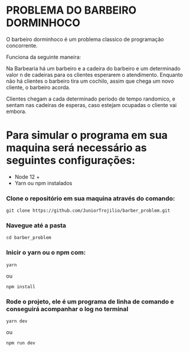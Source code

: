 # PROBLEMA DO BARBEIRO DORMINHOCO

O barbeiro dorminhoco é um problema classico de programação concorrente.

Funciona da seguinte maneira:

Na Barbearia há um barbeiro e a cadeira do barbeiro e um determinado valor n
de cadeiras para os clientes esperarem o atendimento. Enquanto não há clientes
o barbeiro tira um cochilo, assim que chega um novo cliente, o barbeiro acorda.

Clientes chegam a cada determinado periodo de tempo randomico, e sentam nas
cadeiras de esperas, caso estejam ocupadas o cliente vai embora.


# Para simular o programa em sua maquina será necessário as seguintes configurações:

- Node 12 +
- Yarn ou npm instalados

### Clone o repositório em sua maquina através do comando:

```
git clone https://github.com/JuniorTrojilio/barber_problem.git
```

### Navegue até a pasta
```
cd barber_problem
```

### Inicir o yarn ou o npm com:

```
yarn
```

ou

```
npm install
```

### Rode o projeto, ele é um programa de linha de comando e conseguirá acompanhar o log no terminal

```
yarn dev
```
ou
```
npm run dev
```
